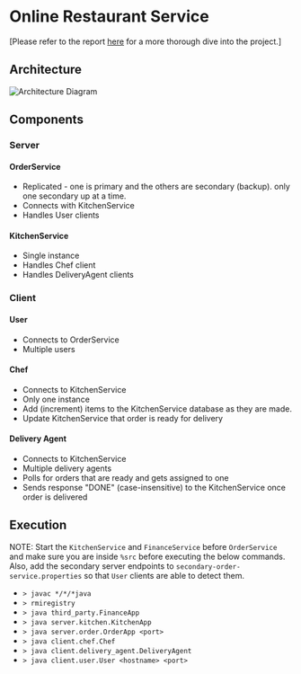# Online Restaurant Service
[Please refer to the report [here](https://github.com/anshulrao/online-restaurant-service/blob/master/Report.pdf) for a more thorough dive into the project.]

## Architecture
![Architecture Diagram](https://user-images.githubusercontent.com/31268509/217649936-759206c3-1a02-426c-9f40-42c4c998ccd7.png)

## Components

### Server

#### OrderService

* Replicated - one is primary and the others are secondary (backup). only one secondary up at a
  time.
* Connects with KitchenService
* Handles User clients

#### KitchenService

* Single instance
* Handles Chef client
* Handles DeliveryAgent clients

### Client

#### User

* Connects to OrderService
* Multiple users

#### Chef

* Connects to KitchenService
* Only one instance
* Add (increment) items to the KitchenService database as they are made.
* Update KitchenService that order is ready for delivery

#### Delivery Agent

* Connects to KitchenService
* Multiple delivery agents
* Polls for orders that are ready and gets assigned to one
* Sends response "DONE" (case-insensitive) to the KitchenService once order is delivered

## Execution

NOTE: Start the `KitchenService` and `FinanceService` before `OrderService` and make sure you are inside
`%src` before executing the below commands.
Also, add the secondary server endpoints to `secondary-order-service.properties` so that `User` clients
are able to detect them.

* `> javac */*/*java`
* `> rmiregistry`
* `> java third_party.FinanceApp`
* `> java server.kitchen.KitchenApp`
* `> java server.order.OrderApp <port>`
* `> java client.chef.Chef`
* `> java client.delivery_agent.DeliveryAgent`
* `> java client.user.User <hostname> <port>`

